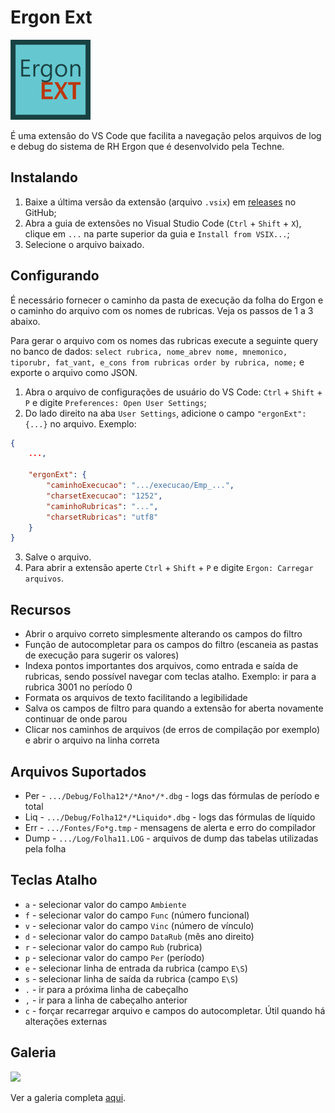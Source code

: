 # Ergon Ext

![Ergon Ext](imagens/icone.png)

É uma extensão do VS Code que facilita a navegação pelos arquivos de log e debug do sistema
de RH Ergon que é desenvolvido pela Techne.

## Instalando
1. Baixe a última versão da extensão (arquivo `.vsix`) em
[releases](https://github.com/viniciuspjardim/ergon-ext/releases) no GitHub; 
2. Abra a guia de extensões no Visual Studio Code (`Ctrl` + `Shift` + `X`), clique em `...`
na parte superior da guia e `Install from VSIX...`;
3. Selecione o arquivo baixado.

## Configurando
É necessário fornecer o caminho da pasta de execução da folha do Ergon e o caminho do
arquivo com os nomes de rubricas. Veja os passos de 1 a 3 abaixo.

Para gerar o arquivo com os nomes das rubricas execute a seguinte query no banco de dados:
`select rubrica, nome_abrev nome, mnemonico, tiporubr, fat_vant, e_cons from rubricas order by rubrica, nome;`
e exporte o arquivo como JSON.

1. Abra o arquivo de configurações de usuário do VS Code: `Ctrl` + `Shift` + `P` e digite
`Preferences: Open User Settings`;
2. Do lado direito na aba `User Settings`, adicione o campo `"ergonExt": {...}` no arquivo.
Exemplo:

```json
{
    ...,

    "ergonExt": {
        "caminhoExecucao": ".../execucao/Emp_...",
        "charsetExecucao": "1252",
        "caminhoRubricas": "...",
        "charsetRubricas": "utf8"
    }
}
```
3. Salve o arquivo.
4. Para abrir a extensão aperte `Ctrl` + `Shift` + `P` e digite `Ergon: Carregar arquivos`.

## Recursos
* Abrir o arquivo correto simplesmente alterando os campos do filtro
* Função de autocompletar para os campos do filtro (escaneia as pastas de execução para
sugerir os valores)
* Indexa pontos importantes dos arquivos, como entrada e saída de rubricas, sendo possível
navegar com teclas atalho. Exemplo: ir para a rubrica 3001 no período 0
* Formata os arquivos de texto facilitando a legibilidade
* Salva os campos de filtro para quando a extensão for aberta novamente continuar de onde
parou
* Clicar nos caminhos de arquivos (de erros de compilação por exemplo) e abrir o arquivo
na linha correta

## Arquivos Suportados
* Per - `.../Debug/Folha12*/*Ano*/*.dbg` - logs das fórmulas de período e total
* Liq - `.../Debug/Folha12*/*Liquido*.dbg` - logs das fórmulas de líquido
* Err - `.../Fontes/Fo*g.tmp` - mensagens de alerta e erro do compilador
* Dump - `.../Log/Folha11.LOG` - arquivos de dump das tabelas utilizadas pela folha

## Teclas Atalho
* `a` - selecionar valor do campo `Ambiente`
* `f` - selecionar valor do campo `Func` (número funcional)
* `v` - selecionar valor do campo `Vinc` (número de vínculo)
* `d` - selecionar valor do campo `DataRub` (mês ano direito)
* `r` - selecionar valor do campo `Rub` (rubrica)
* `p` - selecionar valor do campo `Per` (período)
* `e` - selecionar linha de entrada da rubrica (campo `E\S`)
* `s` - selecionar linha de saída da rubrica (campo `E\S`)
* `.` - ir para a próxima linha de cabeçalho
* `,` - ir para a linha de cabeçalho anterior
* `c` - forçar recarregar arquivo e campos do autocompletar. Útil quando há alterações
externas

## Galeria

<img src="https://user-images.githubusercontent.com/1520962/56060144-50692600-5d3c-11e9-962e-4b04131fdbdb.png" width="640">

Ver a galeria completa [aqui](galeria.md).
